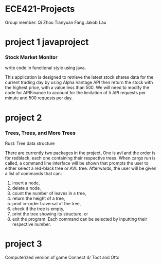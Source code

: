 # ECE421-Projects
Group member:
Qi Zhou
Tianyuan Fang
Jakob Lau

# project 1  javaproject
### Stock Market Monitor
write code in functional style using java.

This application is designed to retrieve the latest stock shares data for the current trading day by using Alpha Vantage API then return the stock with the highest price, with a value less than 500.  We will need to modify the code for APIFinance to account for the limitation of 5 API requests per minute and 500 requests per day.

# project 2
### Trees, Trees, and More Trees
Rust: Tree data structure

There are currently two packages in the project, One is avl and the order is for redblack, each one containing their respective trees. When cargo run is called, a command line interface will be shown that prompts the user to either select a red-black tree or AVL tree. Afterwards, the user will be given a list of commands that can:
1. insert a node,
2. delete a node,
3. count the number of leaves in a tree,
4. return the height of a tree,
5. print in-order traversal of the tree,
6. check if the tree is empty,
7. print the tree showing its structure, or
8. exit the program.
Each command can be selected by inputting their respective number.

# project 3
Computerized version of game Connect 4/ Toot and Otto
